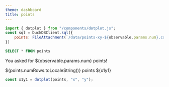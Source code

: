 ```yaml
---
theme: dashboard
title: points
---
```


```js
import { dotplot } from "/components/dotplot.js";
const sql = DuckDBClient.sql({
    points: FileAttachment(`/data/points-xy-${observable.params.num}.csv`)
})
```

```sql id=points
SELECT * FROM points
```

You asked for ${observable.params.num} points!

<div class="card">
    ${points.numRows.toLocaleString()} points
    ${x1y1}
</div>

```js
const x1y1 = dotplot(points, "x", "y");
```
